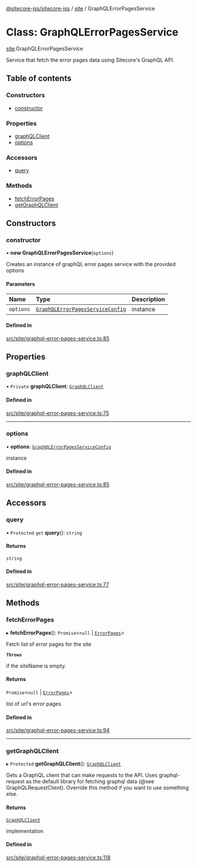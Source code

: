 [@sitecore-jss/sitecore-jss](../README.md) / [site](../modules/site.md) / GraphQLErrorPagesService

# Class: GraphQLErrorPagesService

[site](../modules/site.md).GraphQLErrorPagesService

Service that fetch the error pages data using Sitecore's GraphQL API.

## Table of contents

### Constructors

- [constructor](site.GraphQLErrorPagesService.md#constructor)

### Properties

- [graphQLClient](site.GraphQLErrorPagesService.md#graphqlclient)
- [options](site.GraphQLErrorPagesService.md#options)

### Accessors

- [query](site.GraphQLErrorPagesService.md#query)

### Methods

- [fetchErrorPages](site.GraphQLErrorPagesService.md#fetcherrorpages)
- [getGraphQLClient](site.GraphQLErrorPagesService.md#getgraphqlclient)

## Constructors

### constructor

• **new GraphQLErrorPagesService**(`options`)

Creates an instance of graphQL error pages service with the provided options

#### Parameters

| Name | Type | Description |
| :------ | :------ | :------ |
| `options` | [`GraphQLErrorPagesServiceConfig`](../interfaces/site.GraphQLErrorPagesServiceConfig.md) | instance |

#### Defined in

[src/site/graphql-error-pages-service.ts:85](https://github.com/Sitecore/jss/blob/d653d8a7d/packages/sitecore-jss/src/site/graphql-error-pages-service.ts#L85)

## Properties

### graphQLClient

• `Private` **graphQLClient**: [`GraphQLClient`](../interfaces/index.GraphQLClient.md)

#### Defined in

[src/site/graphql-error-pages-service.ts:75](https://github.com/Sitecore/jss/blob/d653d8a7d/packages/sitecore-jss/src/site/graphql-error-pages-service.ts#L75)

___

### options

• **options**: [`GraphQLErrorPagesServiceConfig`](../interfaces/site.GraphQLErrorPagesServiceConfig.md)

instance

#### Defined in

[src/site/graphql-error-pages-service.ts:85](https://github.com/Sitecore/jss/blob/d653d8a7d/packages/sitecore-jss/src/site/graphql-error-pages-service.ts#L85)

## Accessors

### query

• `Protected` `get` **query**(): `string`

#### Returns

`string`

#### Defined in

[src/site/graphql-error-pages-service.ts:77](https://github.com/Sitecore/jss/blob/d653d8a7d/packages/sitecore-jss/src/site/graphql-error-pages-service.ts#L77)

## Methods

### fetchErrorPages

▸ **fetchErrorPages**(): `Promise`<``null`` \| [`ErrorPages`](../modules/site.md#errorpages)\>

Fetch list of error pages for the site

**`Throws`**

if the siteName is empty.

#### Returns

`Promise`<``null`` \| [`ErrorPages`](../modules/site.md#errorpages)\>

list of url's error pages

#### Defined in

[src/site/graphql-error-pages-service.ts:94](https://github.com/Sitecore/jss/blob/d653d8a7d/packages/sitecore-jss/src/site/graphql-error-pages-service.ts#L94)

___

### getGraphQLClient

▸ `Protected` **getGraphQLClient**(): [`GraphQLClient`](../interfaces/index.GraphQLClient.md)

Gets a GraphQL client that can make requests to the API. Uses graphql-request as the default
library for fetching graphql data (@see GraphQLRequestClient). Override this method if you
want to use something else.

#### Returns

[`GraphQLClient`](../interfaces/index.GraphQLClient.md)

implementation

#### Defined in

[src/site/graphql-error-pages-service.ts:118](https://github.com/Sitecore/jss/blob/d653d8a7d/packages/sitecore-jss/src/site/graphql-error-pages-service.ts#L118)
